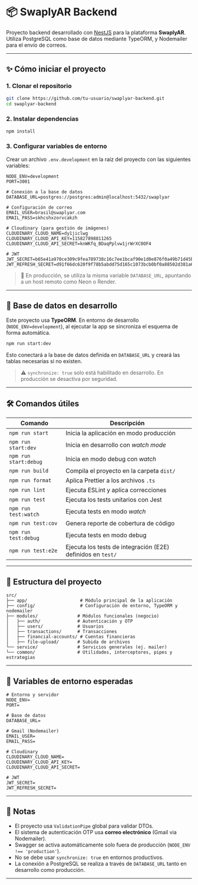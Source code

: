 # 📦 SwaplyAR Backend

Proyecto backend desarrollado con [NestJS](https://nestjs.com/) para la plataforma **SwaplyAR**. Utiliza PostgreSQL como base de datos mediante TypeORM, y Nodemailer para el envío de correos.

---

## ✨ Cómo iniciar el proyecto

### 1. Clonar el repositorio

```bash
git clone https://github.com/tu-usuario/swaplyar-backend.git
cd swaplyar-backend
```

### 2. Instalar dependencias

```bash
npm install
```

### 3. Configurar variables de entorno

Crear un archivo `.env.development` en la raíz del proyecto con las siguientes variables:

```env
NODE_ENV=development
PORT=3001

# Conexión a la base de datos
DATABASE_URL=postgres://postgres:admin@localhost:5432/swaplyar

# Configuración de correo
EMAIL_USER=brasil@swaplyar.com
EMAIL_PASS=skhcshxzorvcakzh

# Cloudinary (para gestión de imágenes)
CLOUDINARY_CLOUD_NAME=dy1jiclwg
CLOUDINARY_CLOUD_API_KEY=115827898811265
CLOUDINARY_CLOUD_API_SECRET=knWKfq_BDaqPplvw1jrWrXC0OF4

# JWT
JWT_SECRET=b65e41a970ce309c9fea789738c16c7ee1bcaf90e1d0e876f0a49b71d45bdb0a
JWT_REFRESH_SECRET=d91f66dc620f9f78b5abdd75d165c1073bcb0bf0a88502d381a6dace7f3be9d8
```

> 📌 En producción, se utiliza la misma variable `DATABASE_URL`, apuntando a un host remoto como Neon o Render.

---

## 🧱 Base de datos en desarrollo

Este proyecto usa **TypeORM**. En entorno de desarrollo (`NODE_ENV=development`), al ejecutar la app se sincroniza el esquema de forma automática.

```bash
npm run start:dev
```

Esto conectará a la base de datos definida en `DATABASE_URL` y creará las tablas necesarias si no existen.

> ⚠️ `synchronize: true` solo está habilitado en desarrollo. En producción se desactiva por seguridad.

---

## 🛠️ Comandos útiles

| Comando               | Descripción                                                 |
| --------------------- | ----------------------------------------------------------- |
| `npm run start`       | Inicia la aplicación en modo producción                     |
| `npm run start:dev`   | Inicia en desarrollo con *watch mode*                       |
| `npm run start:debug` | Inicia en modo debug con *watch*                            |
| `npm run build`       | Compila el proyecto en la carpeta `dist/`                   |
| `npm run format`      | Aplica Prettier a los archivos `.ts`                        |
| `npm run lint`        | Ejecuta ESLint y aplica correcciones                        |
| `npm run test`        | Ejecuta los tests unitarios con Jest                        |
| `npm run test:watch`  | Ejecuta tests en modo *watch*                               |
| `npm run test:cov`    | Genera reporte de cobertura de código                       |
| `npm run test:debug`  | Ejecuta tests en modo debug                                 |
| `npm run test:e2e`    | Ejecuta los tests de integración (E2E) definidos en `test/` |

---

## 📁 Estructura del proyecto

```
src/
├── app/                    # Módulo principal de la aplicación
├── config/                 # Configuración de entorno, TypeORM y nodemailer
├── modules/               # Módulos funcionales (negocio)
│   ├── auth/              # Autenticación y OTP
│   ├── users/             # Usuarios
│   ├── transactions/      # Transacciones
│   ├── financial-accounts/ # Cuentas financieras
│   ├── file-upload/       # Subida de archivos
└── service/               # Servicios generales (ej. mailer)
└── common/                # Utilidades, interceptores, pipes y estrategias
```

---

## 🔐 Variables de entorno esperadas

```env
# Entorno y servidor
NODE_ENV=
PORT=

# Base de datos
DATABASE_URL=

# Gmail (Nodemailer)
EMAIL_USER=
EMAIL_PASS=

# Cloudinary
CLOUDINARY_CLOUD_NAME=
CLOUDINARY_CLOUD_API_KEY=
CLOUDINARY_CLOUD_API_SECRET=

# JWT
JWT_SECRET=
JWT_REFRESH_SECRET=
```

---

## 📝 Notas

* El proyecto usa `ValidationPipe` global para validar DTOs.
* El sistema de autenticación OTP usa **correo electrónico** (Gmail via Nodemailer).
* Swagger se activa automáticamente solo fuera de producción (`NODE_ENV !== 'production'`).
* No se debe usar `synchronize: true` en entornos productivos.
* La conexión a PostgreSQL se realiza a través de `DATABASE_URL` tanto en desarrollo como producción.

---
